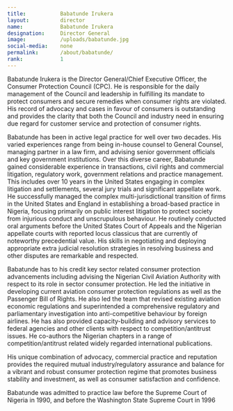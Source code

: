 ```yaml
---
title:           Babatunde Irukera
layout:          director
name:            Babatunde Irukera
designation:     Director General
image:           /uploads/babatunde.jpg
social-media:    none
permalink:       /about/babatunde/
rank:            1
---
```

Babatunde Irukera is the Director General/Chief Executive Officer, the Consumer Protection Council (CPC). He is responsible for the daily management of the Council and leadership in fulfilling its mandate to protect consumers and secure remedies when consumer rights are violated.  His record of advocacy and cases in favour of consumers is outstanding and provides the clarity that both the Council and industry need in ensuring due regard for customer service and protection of consumer rights.

Babatunde has been in active legal practice for well over two decades.  His varied experiences range from being in-house counsel to General Counsel, managing partner in a law firm, and advising senior government officials and key government institutions. Over this diverse career, Babatunde gained considerable experience in transactions, civil rights and commercial litigation, regulatory work, government relations and practice management. This includes over 10 years in the United States engaging in complex litigation and settlements, several jury trials and significant appellate work. He successfully managed the complex multi-jurisdictional transition of firms in the United States and England in establishing a broad-based practice in Nigeria, focusing primarily on public interest litigation to protect society from injurious conduct and unscrupulous behaviour. He routinely conducted oral arguments before the United States Court of Appeals and the Nigerian appellate courts with reported locus classicus that are currently of noteworthy precedential value. His skills in negotiating and deploying appropriate extra judicial resolution strategies in resolving business and other disputes are remarkable and respected.

Babatunde has to his credit key sector related consumer protection advancements including advising the Nigerian Civil Aviation Authority with respect to its role in sector consumer protection.  He led the initiative in developing current aviation consumer protection regulations as well as the Passenger Bill of Rights.  He also led the team that revised existing aviation economic regulations and superintended a comprehensive regulatory and parliamentary investigation into anti-competitive behaviour by foreign airlines. He has also provided capacity-building and advisory services to federal agencies and other clients with respect to competition/antitrust issues. He co-authors the Nigerian chapters in a range of competition/antitrust related widely regarded international publications.

His unique combination of advocacy, commercial practice and reputation provides the required mutual industry/regulatory assurance and balance for a vibrant and robust consumer protection regime that promotes business stability and investment, as well as consumer satisfaction and confidence. 

Babatunde was admitted to practice law before the Supreme Court of Nigeria in 1990, and before the Washington State Supreme Court in 1996
